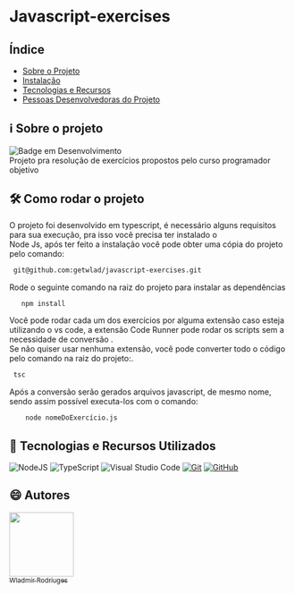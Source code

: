 # Javascript-exercises
## Índice

- [Sobre o Projeto](#information_source-sobre-o-projeto)
- [Instalação](#hammer_and_wrench-instalação)
- [Tecnologias e Recursos](#open_book-tecnologias-e-recursos-utilizados)
- [Pessoas Desenvolvedoras do Projeto](#smile-autores)
## :information_source: Sobre o projeto
![Badge em Desenvolvimento](https://img.shields.io/static/v1?label=STATUS&message=EM%20DESENVOLVIMENTO&color=yellow&style=for-the-badge)<br>
Projeto pra resolução de exercícios propostos pelo curso programador objetivo  <br>

## :hammer_and_wrench: Como rodar o projeto
  O projeto foi desenvolvido em typescript, é necessário alguns requisitos para sua execução, pra isso você precisa ter instalado o <br>
    Node Js, após ter feito a instalação você pode obter uma cópia do projeto pelo comando:
```bash
 git@github.com:getwlad/javascript-exercises.git
```
Rode o seguinte comando na raiz do projeto para instalar as dependências
```bash
   npm install
```

Você pode rodar cada um dos exercícios por alguma extensão caso esteja utilizando o vs code, a extensão Code Runner pode rodar os scripts sem a necessidade de conversão .<br>
Se não quiser usar nenhuma extensão, você pode converter todo o código pelo comando na raiz do projeto:. <br>
```bash
 tsc
```
  Após a conversão serão gerados arquivos javascript, de mesmo nome, sendo assim possível executa-los com o comando: <br>
```bash
    node nomeDoExercício.js
```


## :open_book: Tecnologias e Recursos Utilizados
![NodeJS](https://img.shields.io/badge/node.js-6DA55F?style=for-the-badge&logo=node.js&logoColor=white)
![TypeScript](https://img.shields.io/badge/typescript-%23007ACC.svg?style=for-the-badge&logo=typescript&logoColor=white)
![Visual Studio Code](https://img.shields.io/badge/Visual%20Studio%20Code-0078d7.svg?style=for-the-badge&logo=visual-studio-code&logoColor=white)
[![Git](https://img.shields.io/badge/GIT-E44C30?&style=for-the-badge&logo=git&logoColor=white)](https://git-scm.com/doc)
[![GitHub](https://img.shields.io/badge/GitHub-100000?&style=for-the-badge&logo=github&logoColor=white)](https://github.com/)



## :smile: Autores
[<img loading="lazy" src="https://avatars.githubusercontent.com/u/102919718?v=4" width=115><br><sub>Wladmir Rodriuges</sub>](https://github.com/getwlad) 
